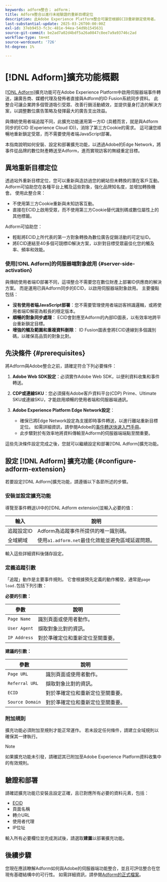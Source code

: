 ```yaml
---
keywords: adform整合； adform；
title: Adform整合以進行未經驗證的重新目標定位
description: 此Adobe Experience Platform整合可讓您根據ECID重新鎖定使用者。
last-substantial-update: 2025-03-26T00:00:00Z
exl-id: 37eb9453-fc3c-481e-94ea-54d9b1545631
source-git-commit: be2ad7a02d4bdf5a26a0847c8ee7a9a93746c2ad
workflow-type: tm+mt
source-wordcount: '726'
ht-degree: 1%

---
```


# [!DNL Adform]擴充功能概觀

[[!DNL Adform]](https://www.adformhelp.com/hc/en-us/articles/29635608709137-Use-the-Adform-S2S-Site-Tracking-Extension-With-Adobe-Experience-Cloud)擴充功能可在Adobe Experience Platform中啟用伺服器端事件轉送，讓廣告商、媒體代理及發佈者直接與Adform的ID Fusion系統同步資料。 此整合可讓企業跨多個管道吸引受眾、改善行銷活動績效，並提供量身打造的解決方案，以調整數位廣告策略及發揮最大的廣告支出效益。

與傳統使用者端追蹤不同，此擴充功能運用第一方ID (具體而言，就是與Adform同步的ECID (Experience Cloud ID))，消除了第三方Cookie的需求。 這可讓您順暢地重新鎖定受眾，而不需要使用者端JavaScript部署。

本指南說明如何安裝、設定和部署擴充功能，以透過Adobe的Edge Network，將事件從品牌的數位財產轉送至Adform，進而實現訪客的無縫重定目標。

## 異地重新目標定位

透過站外重新目標定位，您可以重新與造訪過您的網站但未轉換的潛在客戶互動。 Adform可協助您在各種平台上觸及這些對象，強化品牌知名度，並增加轉換機會。 使用此整合來：

* 不使用第三方Cookie重新與未知訪客互動。
* 直接在ECID上啟用受眾，而不使用第三方Cookie替代識別碼或數位屬性上的其他標籤。

Adform可協助您：

* 輕鬆將ECID上所代表的第一方對象轉換為數位廣告促銷活動的可定址ID。
* 將ECID連結至40多個可競標ID解決方案，以針對目標受眾最佳化您的觸及率、頻率和效能。

### 使用[!DNL Adform]的伺服器端對象啟用 {#server-side-activation}

與傳統使用者端ID部署不同，這項整合不需要您在數位財產上部署ID供應商的解決方案。 而是運用已與Adform同步的ECID，以啟用伺服器端對象啟用。 主要優點包括：

* **沒有使用者端JavaScript部署**：您不需要管理使用者端訪客辨識邏輯，或將使用者端ID解密為較長的穩定版本。
* **順暢的對象同步處理**： ECID會對應至Adform的內部ID圖表，以有效率地跨平台重新鎖定目標。
* **增強的觸及範圍和重複資料刪除**： ID Fusion圖表會將ECID連線到多個識別碼，以確保高品質的對象比對。

## 先決條件 {#prerequisites}

將Adform與Adobe整合之前，請確定符合下列必要條件：

1. **Adobe Web SDK設定**：必須實作Adobe Web SDK，以便利資料收集和事件轉送。

2. **CDP或連線SKU**：您必須擁有Adobe客戶資料平台(CDP) Prime、Ultimate SKU或連線SKU，才能啟用順暢的使用者端和伺服器端通訊。

3. **Adobe Experience Platform Edge Network設定**：
   * 確保已將Edge Network設定為支援即時事件轉送，以進行離站重新目標定位。 如需詳細資訊，請參閱Adobe的[事件轉送快速入門手冊](https://experienceleague.adobe.com/en/docs/experience-platform/tags/event-forwarding/getting-started)。
   * 此步驟對於有效率地將資料傳輸至Adform的伺服器端端點至關重要。

這些先決條件設定完成之後，您就可以繼續設定和部署[!DNL Adform]擴充功能。

## 設定 [!DNL Adform] 擴充功能 {#configure-adform-extension}

若要設定[!DNL Adform]擴充功能，請遵循以下各節所述的步驟。

### 安裝並設定擴充功能

導覽至事件轉送UI中的[!DNL Adform extension]並輸入必要的值：

| 輸入 | 說明 |
| --- | --- |
| 追蹤設定ID | Adform為追蹤事件所提供的唯一識別碼。 |
| 全域網域 | 使用`a1.adform.net`最佳化效能並避免區域延遲問題。 |

輸入這些詳細資料後儲存設定。

<!-- ![Installing and configuring the Adform extension in Adobe Experience Platorm]() -->

### 定義追蹤引數

「追蹤」動作是主要事件規則。 它會根據預先定義的動作觸發，通常是`page load.`包括下列引數：

**必要的引數：**

| 參數 | 說明 |
| --- | --- |
| `Page Name` | 識別頁面或使用者動作。 |
| `User Agent` | 擷取對象比對的資訊。 |
| `IP Address` | 對於準確定位和重新定位至關重要。 |

**建議的引數：**

| 參數 | 說明 |
| --- | --- |
| `Page URL` | 識別頁面或使用者動作。 |
| `Referral URL` | 擷取對象比對的資訊。 |
| `ECID` | 對於準確定位和重新定位至關重要。 |
| `Source Domain` | 對於準確定位和重新定位至關重要。 |

<!-- ![Tracking parameters for Adform]() -->

### 附加規則

擴充功能必須附加至規則才能正常運作。 若未設定任何條件，請建立全域規則以確保其一律執行。

>[!NOTE]
>
>如果擴充功能未引發，請確認其已附加至Adobe Experience Platform資料收集中的有效規則。

<!-- ![Attach a rule to the Adform extension]() -->

## 驗證和部署

請確認擴充功能已安裝且設定正確，且已對應所有必要的資料元素，包括：

* [ECID](/help/identity-service/features/ecid.md)
* 頁面名稱
* 轉介URL
* 使用者代理
* IP位址

輸入所有必要欄位並完成測試後，請選取&#x200B;**建置**&#x200B;以部署擴充功能。

## 後續步驟

您現在應該瞭解Adform如何與Adobe的伺服器端功能整合，並且可評估整合在您現有基礎結構中的可行性。 如需詳細資訊，請參閱[Adform的正式檔案](https://www.adformhelp.com/hc/en-us/articles/29635608709137-Use-the-Adform-S2S-Site-Tracking-Extension-With-Adobe-Experience-Cloud)。
